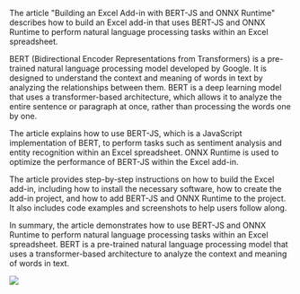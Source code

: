 The article "Building an Excel Add-in with BERT-JS and ONNX Runtime" describes how to build an Excel add-in that uses BERT-JS and ONNX Runtime to perform natural language processing tasks within an Excel spreadsheet.

BERT (Bidirectional Encoder Representations from Transformers) is a pre-trained natural language processing model developed by Google. It is designed to understand the context and meaning of words in text by analyzing the relationships between them. BERT is a deep learning model that uses a transformer-based architecture, which allows it to analyze the entire sentence or paragraph at once, rather than processing the words one by one.

The article explains how to use BERT-JS, which is a JavaScript implementation of BERT, to perform tasks such as sentiment analysis and entity recognition within an Excel spreadsheet. ONNX Runtime is used to optimize the performance of BERT-JS within the Excel add-in.

The article provides step-by-step instructions on how to build the Excel add-in, including how to install the necessary software, how to create the add-in project, and how to add BERT-JS and ONNX Runtime to the project. It also includes code examples and screenshots to help users follow along.

In summary, the article demonstrates how to use BERT-JS and ONNX Runtime to perform natural language processing tasks within an Excel spreadsheet. BERT is a pre-trained natural language processing model that uses a transformer-based architecture to analyze the context and meaning of words in text.

![](bert-excel.gif)